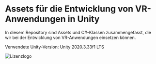 # Assets für die Entwicklung von VR-Anwendungen in Unity

In diesem Repository sind Assets und C#-Klassen zusammengefasst,
die wir bei der Entwicklung von VR-Anwendungen einsetzen können.


Verwendete Unity-Version: Unity 2020.3.33f1 LTS

![Lizenzlogo](https://licensebuttons.net/l/by-nc-sa/3.0/de/88x31.png)
